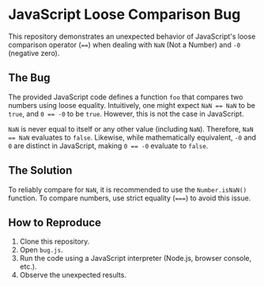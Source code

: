# JavaScript Loose Comparison Bug

This repository demonstrates an unexpected behavior of JavaScript's loose comparison operator (`==`) when dealing with `NaN` (Not a Number) and `-0` (negative zero).

## The Bug

The provided JavaScript code defines a function `foo` that compares two numbers using loose equality.  Intuitively, one might expect `NaN == NaN` to be `true`, and `0 == -0` to be `true`. However, this is not the case in JavaScript.

`NaN` is never equal to itself or any other value (including `NaN`).  Therefore, `NaN == NaN` evaluates to `false`.  Likewise, while mathematically equivalent, `-0` and `0` are distinct in JavaScript, making `0 == -0` evaluate to `false`. 

## The Solution

To reliably compare for `NaN`, it is recommended to use the `Number.isNaN()` function. To compare numbers, use strict equality (`===`) to avoid this issue.

## How to Reproduce

1. Clone this repository.
2. Open `bug.js`.
3. Run the code using a JavaScript interpreter (Node.js, browser console, etc.).
4. Observe the unexpected results.